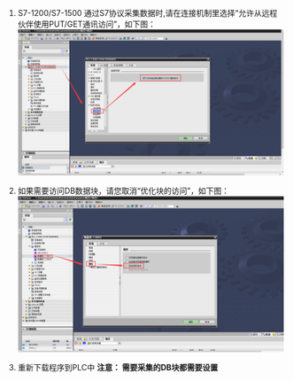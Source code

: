1.	S7-1200/S7-1500 通过S7协议采集数据时,请在连接机制里选择“允许从远程伙伴使用PUT/GET通讯访问”，如下图：
 ![s7-1](./s7-1.png)
2.	如果需要访问DB数据块，请您取消“优化块的访问”，如下图：
 ![s7-2](./s7-2.png)

3.	重新下载程序到PLC中
**注意： 需要采集的DB块都需要设置**

